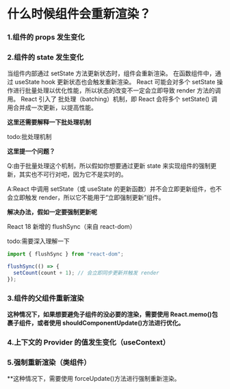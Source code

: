 # 什么时候组件会重新渲染？

### 1.组件的 props 发生变化

### 2.组件的 state 发生变化

当组件内部通过 setState 方法更新状态时，组件会重新渲染。﻿
在函数组件中，通过 useState hook 更新状态也会触发重新渲染。﻿
React 可能会对多个 setState 操作进行批量处理以优化性能，所以状态的改变不一定会立即导致 render 方法的调用。﻿
React 引入了 批处理（batching）机制，即 React 会将多个 setState() 调用合并成一次更新，以提高性能。

**这里还需要解释一下批处理机制**

todo:批处理机制

**这里提一个问题？**

Q:由于批量处理这个机制，所以假如你想要通过更新 state 来实现组件的强制更新，其实也不可行对吧，因为它不是实时的。

A:React 中调用 setState（或 useState 的更新函数）并不会立即更新组件，也不会立即触发 render，所以它不能用于“立即强制更新”组件。

**解决办法，假如一定要强制更新呢**

React 18 新增的 flushSync（来自 react-dom）

todo:需要深入理解一下

```jsx
import { flushSync } from "react-dom";

flushSync(() => {
  setCount(count + 1); // 会立即同步更新并触发 render
});
```

### 3.组件的父组件重新渲染

**这种情况下，如果想要避免子组件的没必要的渲染，需要使用 React.memo()包裹子组件，或者使用 shouldComponentUpdate()方法进行优化。**

### 4.上下文的 Provider 的值发生变化（useContext）

### 5.强制重新渲染（类组件）

\*\*这种情况下，需要使用 forceUpdate()方法进行强制重新渲染。
